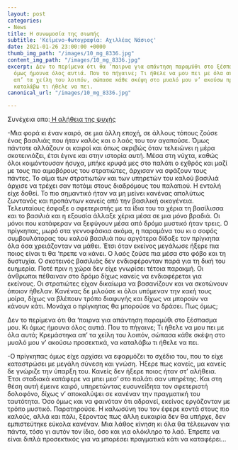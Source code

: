 ```yaml
---
layout: post
categories:
- News
title: Η συνωμοσία της σιωπής
subtitle: 'Κείμενο-Φωτογραφία: Αχιλλέας Νάσιος'
date: 2021-01-26 23:00:00 +0000
thumb_img_path: "/images/10_mg_8336.jpg"
content_img_path: "/images/10_mg_8336.jpg"
excerpt: Δεν το περίμενα ότι θα ‘παιρνα για απάντηση παραμύθι στο ξέσπασμα μου. Κι
  όμως ήμουνα όλος αυτιά. Που το πήγαινε; Τι ήθελε να μου πει με όλα αυτά; Κρεμάστηκα
  απ’ τα χείλη του λοιπόν, σώπασα κάθε σκέψη στο μυαλό μου ν’ ακούσω προσεκτικά, να
  καταλάβω τι ήθελε να πει.
canonical_url: "/images/10_mg_8336.jpg"

---
```

Συνέχεια απο:<a href="https://hocusphotus.com/posts/anodus-35/" target="blank"> Η αλήθεια της ψυχής</a>

\-Μια φορά κι έναν καιρό, σε μια άλλη εποχή, σε άλλους τόπους ζούσε ένας βασιλιάς που ήταν καλός και ο λαός του τον αγαπούσε. Όμως πάντοτε αλλάζουν οι καιροί και όπως ακριβώς όταν τελειώνει η μέρα σκοτεινιάζει, έτσι έγινε και στην ιστορία αυτή. Μέσα στη νύχτα, καθώς όλοι κοιμόντουσαν ήσυχα, μπήκε κρυφά μες στο παλάτι ο εχθρός και μαζί με τους πιο αιμοβόρους του στρατιώτες, άρχισαν να σφάζουν τους πάντες. Το αίμα των στρατιωτών και των υπηρετών του καλού βασιλιά άρχισε να τρέχει σαν ποτάμι στους διαδρόμους του παλατιού. Η εντολή είχε δοθεί. Το πιο σημαντικό ήταν να μη μείνει κανένας απολύτως ζωντανός και προπάντων κανείς από την βασιλική οικογένεια. Τελευταίους έσφαξε ο σφετεριστής με τα ίδια του τα χέρια τη βασίλισσα και το βασιλιά και η εξουσία άλλαξε χέρια μέσα σε μια μόνο βραδιά. Οι μόνοι που κατάφεραν να ξεφύγουν μέσα από δρόμο μυστικό ήταν τρεις. Ο πρίγκηπας, μωρό στα γεννοφάσκια ακόμα, η παραμάνα του κι ο σοφός συμβουλάτορας του καλού βασιλιά που αργότερα δίδαξε τον πρίγκηπα όλα όσα χρειάζονταν να μάθει. Έτσι όταν εκείνος μεγάλωσε ήξερε πια ποιος είναι τι θα ‘πρεπε να κάνει. Ο λαός ζούσε πια μέσα στο φόβο και τη δυστυχία. Ο σκοτεινός βασιλιάς δεν ενδιαφέρονταν παρά για τη δική του ευημερία. Ποτέ πριν η χώρα δεν είχε γνωρίσει τέτοια παρακμή. Οι άνθρωποι πέθαιναν στο δρόμο δίχως κανείς να ενδιαφέρεται για εκείνους. Οι στρατιώτες είχαν δικαίωμα να βασανίζουν και να σκοτώνουν όποιον ήθελαν. Κανένας δε μιλούσε κι όλοι υπόμεναν την κακή τους μοίρα, δίχως να βλέπουν τρόπο διαφυγής και δίχως να μπορούν να κάνουν κάτι. Μονάχα ο πρίγκηπας θα μπορούσε να δράσει. Πως όμως;

Δεν το περίμενα ότι θα ‘παιρνα για απάντηση παραμύθι στο ξέσπασμα μου. Κι όμως ήμουνα όλος αυτιά. Που το πήγαινε; Τι ήθελε να μου πει με όλα αυτά; Κρεμάστηκα απ’ τα χείλη του λοιπόν, σώπασα κάθε σκέψη στο μυαλό μου ν’ ακούσω προσεκτικά, να καταλάβω τι ήθελε να πει.

\-Ο πρίγκηπας όμως είχε αρχίσει να εφαρμόζει το σχέδιο του, που το είχε καταστρώσει με μεγάλη σύνεση και γνώση. Ήξερε πως κανείς, μα κανείς δε γνώριζε την ύπαρξη του. Κανείς δεν ήξερε ποιος ήταν στ’ αλήθεια. Έτσι σταδιακά κατάφερε να μπει μεσ’ στο παλάτι σαν υπηρέτης. Και στη θέση αυτή έμεινε καιρό, υπηρετώντας ευσυνείδητα τον σφετεριστή δολοφόνο, δίχως ν’ αποκαλύψει σε κανέναν την πραγματική του ταυτότητα. Όσο όμως και να φαινόταν ότι αδρανεί, εκείνος εργάζονταν με τρόπο μυστικό. Παρατηρούσε. Η καλωσύνη του τον έφερε κοντά στους πιο καλούς, αλλά και πάλι, ξέροντας πως άλλη ευκαιρία δεν θα υπήρχε, δεν εμπιστεύτηκε εύκολα κανέναν. Μια λάθος κίνηση κι όλα θα τέλειωναν για πάντα, τόσο γι αυτόν τον ίδιο, όσο και για ολόκληρο το λαό. Έπρεπε να είναι διπλά προσεκτικός για να μπορέσει πραγματικά κάτι να καταφέρει…